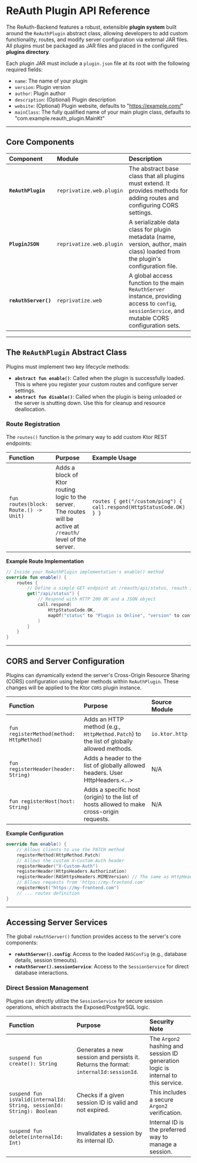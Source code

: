 # ReAuth Plugin API Reference

The ReAuth-Backend features a robust, extensible **plugin system** built around the `ReAuthPlugin` abstract class,
allowing developers to add custom functionality, routes, and modify server configuration via external JAR files.
All plugins must be packaged as JAR files and placed in the configured **plugins directory**.

Each plugin JAR must include a `plugin.json` file at its root with the following required fields:

- `name`: The name of your plugin
- `version`: Plugin version
- `author`: Plugin author
- `description`: (Optional) Plugin description
- `website`: (Optional) Plugin website, defaults to "https://example.com/"
- `mainClass`: The fully qualified name of your main plugin class, defaults to "com.example.reauth_plugin.MainKt"

-----

## Core Components

| Component            | Module                   | Description                                                                                                                                        |
|:---------------------|:-------------------------|:---------------------------------------------------------------------------------------------------------------------------------------------------|
| **`ReAuthPlugin`**   | `reprivatize.web.plugin` | The abstract base class that all plugins must extend. It provides methods for adding routes and configuring CORS settings.                         |
| **`PluginJSON`**     | `reprivatize.web.plugin` | A serializable data class for plugin metadata (name, version, author, main class) loaded from the plugin's configuration file.                     |
| **`reAuthServer()`** | `reprivatize.web`        | A global access function to the main `ReAuthServer` instance, providing access to `config`, `sessionService`, and mutable CORS configuration sets. |

-----

## The `ReAuthPlugin` Abstract Class

Plugins must implement two key lifecycle methods:

* **`abstract fun enable()`**: Called when the plugin is successfully loaded. This is where you register your custom
  routes and configure server settings.
* **`abstract fun disable()`**: Called when the plugin is being unloaded or the server is shutting down. Use this for
  cleanup and resource deallocation.

### Route Registration

The `routes()` function is the primary way to add custom Ktor REST endpoints:

| Function                              | Purpose                                                                                                        | Example Usage                                                        |
|:--------------------------------------|:---------------------------------------------------------------------------------------------------------------|:---------------------------------------------------------------------|
| `fun routes(block: Route.() -> Unit)` | Adds a block of Ktor routing logic to the server. The routes will be active at `/reauth/` level of the server. | `routes { get("/custom/ping") { call.respond(HttpStatusCode.OK) } }` |

**Example Route Implementation**

```kotlin
// Inside your ReAuthPlugin implementation's enable() method
override fun enable() {
    routes {
        // Define a simple GET endpoint at /reauth/api/status, reauth is ALWAYS the prefix.
        get("/api/status") {
            // Respond with HTTP 200 OK and a JSON object
            call.respond(
                HttpStatusCode.OK,
                mapOf("status" to "Plugin is Online", "version" to config.version)
            )
        }
    }
}
```

-----

## CORS and Server Configuration

Plugins can dynamically extend the server's Cross-Origin Resource Sharing (CORS) configuration using helper methods
within `ReAuthPlugin`. These changes will be applied to the Ktor `CORS` plugin instance.

| Function                                 | Purpose                                                                                   | Source Module  |
|:-----------------------------------------|:------------------------------------------------------------------------------------------|:---------------|
| `fun registerMethod(method: HttpMethod)` | Adds an HTTP method (e.g., `HttpMethod.Patch`) to the list of globally allowed methods.   | `io.ktor.http` |
| `fun registerHeader(header: String)`     | Adds a header to the list of globally allowed headers. User HttpHeaders.<...>             | N/A            |
| `fun registerHost(host: String)`         | Adds a specific host (origin) to the list of hosts allowed to make cross-origin requests. | N/A            |

**Example Configuration**

```kotlin
override fun enable() {
    // Allows clients to use the PATCH method
    registerMethod(HttpMethod.Patch)
    // Allows the custom X-Custom-Auth header
    registerHeader("X-Custom-Auth")
    registerHeader(HttpsHeaders.Authorization)
    registerHeader(RASHttpsHeaders.MIMEVersion) // The same as HttpHeaders.MIMEVersion
    // Allows requests from 'https://my-frontend.com'
    registerHost("https://my-frontend.com")
    // ... routes definition
}
```

-----

## Accessing Server Services

The global `reAuthServer()` function provides access to the server's core components:

* **`reAuthServer().config`**: Access to the loaded `RASConfig` (e.g., database details, session timeouts).
* **`reAuthServer().sessionService`**: Access to the `SessionService` for direct database interactions.

### Direct Session Management

Plugins can directly utilize the `SessionService` for secure session operations, which abstracts the Exposed/PostgreSQL
logic.

| Function                                                              | Purpose                                                                              | Security Note                                                                     |
|:----------------------------------------------------------------------|:-------------------------------------------------------------------------------------|:----------------------------------------------------------------------------------|
| `suspend fun create(): String`                                        | Generates a new session and persists it. Returns the format: `internalId:sessionId`. | The `Argon2` hashing and session ID generation logic is internal to this service. |
| `suspend fun isValid(internalId: String, sessionId: String): Boolean` | Checks if a given session ID is valid and not expired.                               | This includes a secure `Argon2` verification.                                     |
| `suspend fun delete(internalId: Int)`                                 | Invalidates a session by its internal ID.                                            | Internal ID is the preferred way to manage a session.                             |